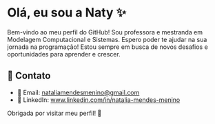 # Olá, eu sou a Naty ✨

Bem-vindo ao meu perfil do GitHub! 
Sou professora e mestranda em Modelagem Computacional e Sistemas. 
Espero poder te ajudar na sua jornada na programação!
Estou sempre em busca de novos desafios e oportunidades para aprender e crescer. 

## 🤝 Contato

- 📧 Email: nataliamendesmenino@gmail.com
- 💼 LinkedIn: www.linkedin.com/in/natalia-mendes-menino


Obrigada por visitar meu perfil! 🚀
